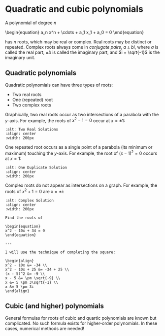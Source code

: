 # Quadratic and cubic polynomials

A polynomial of degree $n$

\begin{equation}
a_n x^n + \cdots + a_1 x_1 + a_0 = 0
\end{equation}

has $n$ roots, which may be real or complex. Real roots may be distinct or
repeated. Complex roots always come in *conjugate pairs*, $a \pm bi$, where
*a* is called the real part, $\pm b$ is called the imaginary part, and
$i = \sqrt{-1}$ is the imaginary unit.

## Quadratic polynomials

Quadratic polynomials can have three types of roots:

- Two real roots
- One (repeated) root
- Two complex roots

Graphically, two real roots occur as two intersections of a parabola with the
*y*-axis. For example, the roots of $x^2 - 1 = 0$ occur at $x = \pm 1$:

```{image} ./_images/Two_Real_Solutions.png
:alt: Two Real Solutions
:align: center
:width: 200px
```

One repeated root occurs as a single point of a parabola (its minimum or
maximum) touching the *y*-axis. For example, the root of $(x-1)^2 = 0$ occurs at
$x = 1$:

```{image} ./_images/One_Duplicate_Solution.png
:alt: One Duplicate Solution
:align: center
:width: 200px
```

Complex roots do not appear as intersections on a graph. For example, the roots
of $x^2 + 1 = 0$ are $x = \pm i$:

```{image} ./_images/Complex_Solution.png
:alt: Complex Solution
:align: center
:width: 200px
```

```{example} Complex roots
Find the roots of

\begin{equation}
x^2 - 10x + 34 = 0
\end{equation}

---

I will use the technique of completing the square:

\begin{align}
x^2 - 10x &= -34 \\
x^2 - 10x + 25 &= -34 + 25 \\
(x - 5)^2 &= -9 \\
x - 5 &= \pm \sqrt{-9} \\
x &= 5 \pm 3\sqrt{-1} \\
x &= 5 \pm 3i
\end{align}
```

## Cubic (and higher) polynomials

General formulas for roots of cubic and quartic polynomials are known but
complicated. No such formula exists for higher-order polynomials. In these
cases, numerical methods are needed!

